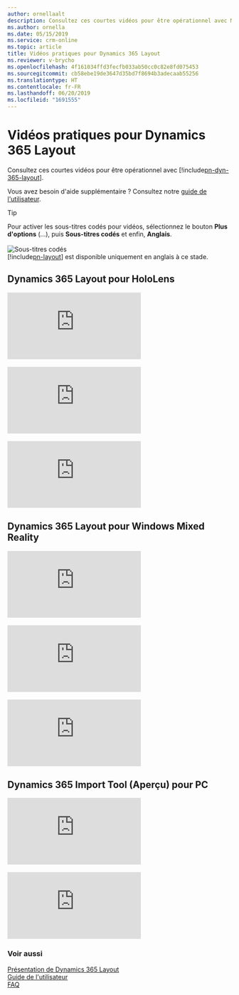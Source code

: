 ```yaml
---
author: ornellaalt
description: Consultez ces courtes vidéos pour être opérationnel avec Microsoft Dynamics 365 Layout
ms.author: ornella
ms.date: 05/15/2019
ms.service: crm-online
ms.topic: article
title: Vidéos pratiques pour Dynamics 365 Layout
ms.reviewer: v-brycho
ms.openlocfilehash: 4f161034ffd3fecfb033ab50cc0c82e8fd075453
ms.sourcegitcommit: cb58ebe19de3647d35bd7f8694b3adecaab55256
ms.translationtype: HT
ms.contentlocale: fr-FR
ms.lasthandoff: 06/20/2019
ms.locfileid: "1691555"
---
```

# <a name="how-to-videos-for-dynamics-365-layout"></a>Vidéos pratiques pour Dynamics 365 Layout

Consultez ces courtes vidéos pour être opérationnel avec [!include[pn-dyn-365-layout](../includes/pn-dyn-365-layout.md)].

Vous avez besoin d'aide supplémentaire ? Consultez notre [guide de l'utilisateur](user-guide.md).

> [!TIP]
> Pour activer les sous-titres codés pour vidéos, sélectionnez le bouton **Plus d'options** (...), puis **Sous-titres codés** et enfin, **Anglais**.<br></br>![Sous-titres codés](media/closed-captions.PNG "Sous-titres codés")<br>[!include[pn-layout](../includes/pn-layout.md)] est disponible uniquement en anglais à ce stade.

## <a name="dynamics-365-layout-for-hololens"></a>Dynamics 365 Layout pour HoloLens

<div class="embeddedvideo"><iframe src="https://www.microsoft.com/en-us/videoplayer/embed/RE2EWQP" frameborder="0" allowfullscreen=""></iframe></div>
</br>
<div class="embeddedvideo"><iframe src="https://www.microsoft.com/en-us/videoplayer/embed/RE2EK2u" frameborder="0" allowfullscreen=""></iframe></div>
</br>
<div class="embeddedvideo"><iframe src="https://www.microsoft.com/en-us/videoplayer/embed/RE2EZt5" frameborder="0" allowfullscreen=""></iframe></div>

## <a name="dynamics-365-layout-for-windows-mixed-reality"></a>Dynamics 365 Layout pour Windows Mixed Reality

<div class="embeddedvideo"><iframe src="https://www.microsoft.com/en-us/videoplayer/embed/RE2EOUG" frameborder="0" allowfullscreen=""></iframe></div>
</br>
<div class="embeddedvideo"><iframe src="https://www.microsoft.com/en-us/videoplayer/embed/RE2EK2x" frameborder="0" allowfullscreen=""></iframe></div>
</br>
<div class="embeddedvideo"><iframe src="https://www.microsoft.com/en-us/videoplayer/embed/RE2EK2w" frameborder="0" allowfullscreen=""></iframe></div>

## <a name="dynamics-365-import-tool-preview-for-pc"></a>Dynamics 365 Import Tool (Aperçu) pour PC

<div class="embeddedvideo"><iframe src="https://www.microsoft.com/en-us/videoplayer/embed/RWqjaR" frameborder="0" allowfullscreen=""></iframe></div>
</br>
<div class="embeddedvideo"><iframe src="https://www.microsoft.com/en-us/videoplayer/embed/RWqDZa" frameborder="0" allowfullscreen=""></iframe></div>

### <a name="see-also"></a>Voir aussi
[Présentation de Dynamics 365 Layout](index.md)<br/>
[Guide de l'utilisateur](user-guide.md)<br/>
[FAQ](faq.md)<br/>
